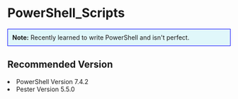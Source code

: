 # PowerShell_Scripts
<div style="border: 1px solid #0000FF; padding: 10px; background-color: #E0F7FA;">
  <strong>Note:</strong> Recently learned to write PowerShell and isn't perfect.
</div>

## Recommended Version  
<li>PowerShell Version 7.4.2</li>
<li>Pester Version 5.5.0</li>
